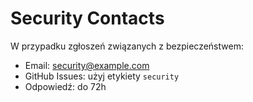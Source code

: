 # Security Contacts

W przypadku zgłoszeń związanych z bezpieczeństwem:
- Email: security@example.com
- GitHub Issues: użyj etykiety `security`
- Odpowiedź: do 72h
